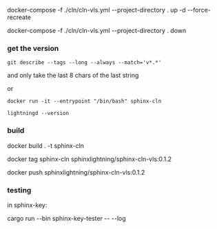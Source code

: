 
docker-compose -f ./cln/cln-vls.yml --project-directory . up -d --force-recreate

docker-compose -f ./cln/cln-vls.yml --project-directory . down

### get the version 

`git describe --tags --long --always --match='v*.*'`

and only take the last 8 chars of the last string

or 

`docker run -it --entrypoint "/bin/bash" sphinx-cln`

`lightningd --version`

### build

docker build . -t sphinx-cln

docker tag sphinx-cln sphinxlightning/sphinx-cln-vls:0.1.2

docker push sphinxlightning/sphinx-cln-vls:0.1.2

### testing

in sphinx-key:

cargo run --bin sphinx-key-tester -- --log